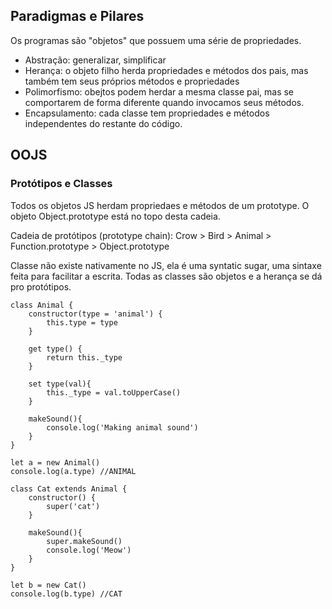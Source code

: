 ## Paradigmas e Pilares

Os programas são "objetos" que possuem uma série de propriedades.

- Abstração: generalizar, simplificar
- Herança: o objeto filho herda propriedades e métodos dos pais, mas também tem seus próprios métodos e propriedades
- Polimorfismo: obejtos podem herdar a mesma classe pai, mas se comportarem de forma diferente quando invocamos seus métodos.
- Encapsulamento: cada classe tem propriedades e métodos independentes do restante do código.

## OOJS

### Protótipos e Classes

Todos os objetos JS herdam propriedaes e métodos de um prototype. O objeto Object.prototype está no topo desta cadeia.

Cadeia de protótipos (prototype chain): Crow > Bird > Animal > Function.prototype > Object.prototype

Classe não existe nativamente no JS, ela é uma syntatic sugar, uma sintaxe feita para facilitar a escrita. Todas as classes são objetos e a herança se dá pro protótipos.

```
class Animal {
    constructor(type = 'animal') {
        this.type = type
    }

    get type() {
        return this._type
    }

    set type(val){
        this._type = val.toUpperCase()
    }

    makeSound(){
        console.log('Making animal sound')
    }
}

let a = new Animal()
console.log(a.type) //ANIMAL
```

```
class Cat extends Animal {
    constructor() {
        super('cat')
    }

    makeSound(){
        super.makeSound()
        console.log('Meow')
    }
}

let b = new Cat()
console.log(b.type) //CAT
```

